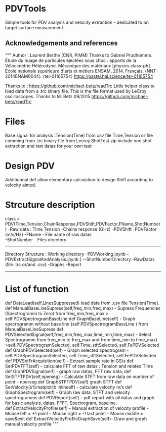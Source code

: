 # PDVTools 
Simple tools for PDV analysis and velocity extraction - dedicated to on target surface measurement.

## Acknowledgements and references
"""
Author : Laurent Berthe (CNR, PIMM)
Thanks to Gabriel Prudhomme. 
Étude du nuage de particules éjectées sous choc : apports de la Vélocimétrie Hétérodyne. Mécanique des matériaux [physics.class-ph]. 
Ecole nationale supérieure d'arts et métiers
ENSAM, 2014. 
Français. ⟨NNT : 2014ENAM0044⟩. ⟨tel-01165754⟩
https://pastel.hal.science/tel-01165754

Thanks to : 
https://github.com/michael-betz/readTrc
Little helper class to load data from a .trc binary file.
This is the file format used by LeCroy oscilloscopes.
Thanks to M. Betz 09/2015
https://github.com/michael-betz/readTrc

# Files
Base signal for analysis :Tension(Time) from csv file Time,Tension or file comming from .trc binary file from Lecroy 
ShotTest.zip include one shot extraction and raw datas for your own test

# Design PDV 
Additionnal def allow elementary calculation to design Shift according to velocity aimed.  

# Strcuture description
class > PDV(Time,Tension,ChainResponse,PDVShift,PDVFactor,FName,ShotNumber)
    -Raw data : Time Tension
    -Chains response (GHz)
    -PDVShift 
    -PDVFactor (m/s/Hz)
    -FName - File name of raw datas   
    -ShotNumber - Files directory
*************************************************************
Directory Structure : 
Working directory
    -PDVWorking.ipynb
    -PDVExtractSignalAndAnalysis.ipynb
    |
    --ShotNumberDirectory
        -RawDatas (file .trc or/and .csv)
        -Graphs 
        -Report
******************************
# List of function

def DataLoad(self,LinesSuppressed) load data from .csv file Tension(Time). 
def ManualBaseLineSupress(self,freq_min,freq_max) - Supress Frequencies (Spectrogramm to Zero) from freq_min,freq_max > self.PDVSpectrogramBaseLine 
def GraphBaseLine(self) - Graph specrogramm without base line (self.PDVSpectrogramBaseLine ) from ManualBaseLineSupress
def PDVSelectedSignal(self,freq_min,freq_max,time_min,time_max) - Select Spectrogramm from freq_min to freq_max and from time_min to time_max) 
     >self.PDVSpectrogramSelected, self.Time_stftSelected, self.FePDVSelected
def GraphPDVSelected(self) - Graph selected spectrogram  - self.PDVSpectrogramSelected, self.Time_stftSelected, self.FePDVSelected       
def PDVSetFrAcquisition(self) - Extract sample rate in GS/s
def SetPDVFFT(self) - calculate FFT of raw datas :  Tension and related Time
def GrahPDVSignal(self) - graph raw datas, FFT raw data, 
def SetSTFTPDV(self,nperseg) - Calculate STFT from raw data on number of point - nperseg
def GraphSTFTPDV(self) graph STFT
def SetVelocity(s%matplotlib inlineelf) - calculate velocity m/s
def GraphSpectrogram(self) - Graph raw data, STFT and velocity spectrogramms
def PDVReport(self) - pdf report with all datas and graph for basic analysis, datas, FFFT, Spectrogram, baseline.  
def ExtractVelocityProfile(self) - Manual extraction of velocity profile  - Mouse left = +1 point  - Mouse right = -1 last point - Mouse middle = save&exit
def ExtractVelocityProfileGraphSave(self)- Draw and graph manual velocity profile
"""
